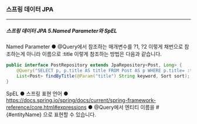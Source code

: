<h3>스프링 데이터 JPA</h3>
<hr/>
<h5>스프링 데이터 JPA 5.Named Parameter와 SpEL</h5>

Named Parameter
● @Query에서 참조하는 매개변수를 ?1, ?2 이렇게 채번으로 참조하는게 아니라 이름으로 :title 이렇게 참조하는 방법은 다음과 같습니다.

```java
public interface PostRepository extends JpaRepository<Post, Long> {
    @Query("SELECT p, p.title AS title FROM Post AS p WHERE p.title= :title")
    List<Post> findByTitle(@Param("title") String keyword, Sort sort);
}
```

SpEL
● 스프링 표현 언어
● https://docs.spring.io/spring/docs/current/spring-framework-reference/core.html#expressions
● @Query에서 엔티티 이름을 #{#entityName} 으로 표현할 수 있습니다.

